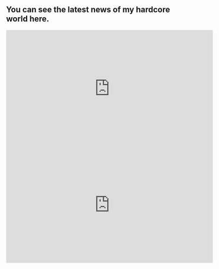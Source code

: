 ## You can see the latest news of my hardcore world here. 
<iframe width="560" height="315" src="https://www.youtube.com/embed/Vh-5J0Q3Okk" title="YouTube video player" frameborder="0" allow="accelerometer; autoplay; clipboard-write; encrypted-media; gyroscope; picture-in-picture" allowfullscreen></iframe>
<iframe width="560" height="315" src="https://youtu.be/72pJuZb2KrY" title="YouTube video player" frameborder="0" allow="accelerometer; autoplay; clipboard-write; encrypted-media; gyroscope; picture-in-picture" allowfullscreen></iframe>